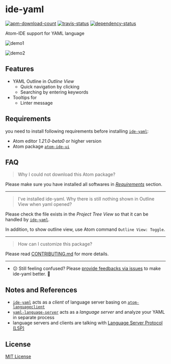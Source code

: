 # ide-yaml

[![apm-download-count][apm-download-count]][apm-download-link]
[![travis-status][travis-status]][travis-project]
[![dependency-status][david-status]][david-project]

Atom-IDE support for YAML language

![demo1][demo1]

![demo2][demo2]


## Features

  - YAML Outline in *Outline View*
      - Quick navigation by clicking
      - Searching by entering keywords
  - Tooltips for
      - Linter message


## Requirements

you need to install following requirements before installing [`ide-yaml`][apm-download-link]:

  - Atom editor *1.21.0-beta0* or higher version
  - Atom package [`atom-ide-ui`][atom-ide-ui]


## FAQ

> Why I could not download this Atom package?

Please make sure you have installed all softwares in [*Requirements*](#requirements) section.

---

> I've installed ide-yaml. Why there is still nothing shown in Outline View when yaml opened?

Please check the file exists in the *Project Tree View* so that it can be handled by [`ide-yaml`][apm-download-link].

In addition, to show outline view, use Atom command `Outline View: Toggle`.

---

> How can I customize this package?

Please read [CONTRIBUTING.md][CONTRIBUTING.md] for more details.

---

  - :confused: Still feeling confused? Please [provide feedbacks via issues][create-issue] to make ide-yaml better. :pray:


## Notes and References
  - [`ide-yaml`][apm-download-link] acts as a *client* of language server basing on [`atom-languageclient`][atom-languageclient]
  - [`yaml-language-server`][yaml-language-server] acts as a *language server* and analyze your YAML in separate process
  - language servers and clients are talking with [Language Server Protocol (LSP)][lsp]


## License

[MIT License][mit-license]


[apm-download-count]: https://img.shields.io/apm/dm/ide-yaml.svg "apm-download-count"
[apm-download-link]: https://atom.io/packages/ide-yaml "apm-download-link"
[travis-status]: https://travis-ci.org/liuderchi/ide-yaml.svg?branch=master "travis-status"
[travis-project]: https://travis-ci.org/liuderchi/ide-yaml "travis-project"
[david-status]: https://david-dm.org/liuderchi/ide-yaml.svg "david-status"
[david-project]: https://david-dm.org/liuderchi/ide-yaml "david-project"
[demo1]: https://user-images.githubusercontent.com/4994705/30978941-b57d0f08-a441-11e7-84c7-c832b64c337d.png "demo1"
[demo2]: https://user-images.githubusercontent.com/4994705/30978942-b5ad6a0e-a441-11e7-989d-25db64fc33d1.png "demo2"

[atom-ide-ui]: https://atom.io/packages/atom-ide-ui "atom-ide-ui"
[CONTRIBUTING.md]: https://github.com/liuderchi/ide-yaml/blob/master/CONTRIBUTING.md "CONTRIBUTING.md"
[create-issue]: https://github.com/liuderchi/ide-yaml/issues/new "create-issue"

[atom-languageclient]: https://github.com/atom/atom-languageclient "atom-languageclient"
[yaml-language-server]: https://github.com/redhat-developer/yaml-language-server "yaml-language-server"
[lsp]: http://langserver.org/ "lsp"

[mit-license]: https://liuderchi.mit-license.org/ "mit-license"
